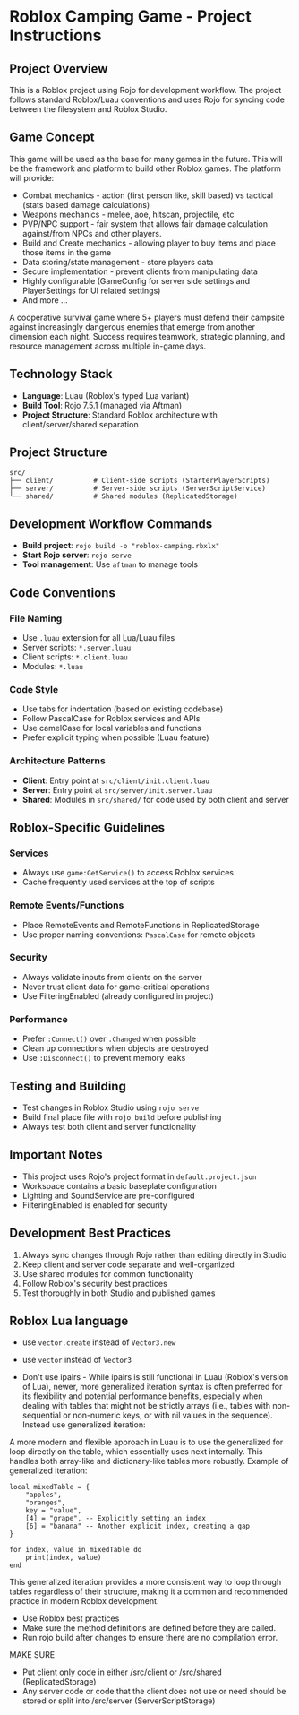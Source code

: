 # Roblox Camping Game - Project Instructions

## Project Overview
This is a Roblox project using Rojo for development workflow. The project follows standard Roblox/Luau conventions and uses Rojo for syncing code between the filesystem and Roblox Studio.

## Game Concept
This game will be used as the base for many games in the future. This will be the framework and platform to build other Roblox games. The platform will provide:
- Combat mechanics - action (first person like, skill based) vs tactical (stats based damage calculations)
- Weapons mechanics - melee, aoe, hitscan, projectile, etc
- PVP/NPC support - fair system that allows fair damage calculation against/from NPCs and other players.
- Build and Create mechanics - allowing player to buy items and place those items in the game
- Data storing/state management - store players data
- Secure implementation - prevent clients from manipulating data
- Highly configurable (GameConfig for server side settings and PlayerSettings for UI related settings)
- And more ...

A cooperative survival game where 5+ players must defend their campsite against increasingly dangerous enemies that emerge from another dimension each night. Success requires teamwork, strategic planning, and resource management across multiple in-game days.

## Technology Stack
- **Language**: Luau (Roblox's typed Lua variant)
- **Build Tool**: Rojo 7.5.1 (managed via Aftman)
- **Project Structure**: Standard Roblox architecture with client/server/shared separation

## Project Structure
```
src/
├── client/          # Client-side scripts (StarterPlayerScripts)
├── server/          # Server-side scripts (ServerScriptService)
└── shared/          # Shared modules (ReplicatedStorage)
```

## Development Workflow Commands
- **Build project**: `rojo build -o "roblox-camping.rbxlx"`
- **Start Rojo server**: `rojo serve`
- **Tool management**: Use `aftman` to manage tools

## Code Conventions

### File Naming
- Use `.luau` extension for all Lua/Luau files
- Server scripts: `*.server.luau`
- Client scripts: `*.client.luau`
- Modules: `*.luau`

### Code Style
- Use tabs for indentation (based on existing codebase)
- Follow PascalCase for Roblox services and APIs
- Use camelCase for local variables and functions
- Prefer explicit typing when possible (Luau feature)

### Architecture Patterns
- **Client**: Entry point at `src/client/init.client.luau`
- **Server**: Entry point at `src/server/init.server.luau`
- **Shared**: Modules in `src/shared/` for code used by both client and server

## Roblox-Specific Guidelines

### Services
- Always use `game:GetService()` to access Roblox services
- Cache frequently used services at the top of scripts

### Remote Events/Functions
- Place RemoteEvents and RemoteFunctions in ReplicatedStorage
- Use proper naming conventions: `PascalCase` for remote objects

### Security
- Always validate inputs from clients on the server
- Never trust client data for game-critical operations
- Use FilteringEnabled (already configured in project)

### Performance
- Prefer `:Connect()` over `.Changed` when possible
- Clean up connections when objects are destroyed
- Use `:Disconnect()` to prevent memory leaks

## Testing and Building
- Test changes in Roblox Studio using `rojo serve`
- Build final place file with `rojo build` before publishing
- Always test both client and server functionality

## Important Notes
- This project uses Rojo's project format in `default.project.json`
- Workspace contains a basic baseplate configuration
- Lighting and SoundService are pre-configured
- FilteringEnabled is enabled for security

## Development Best Practices
1. Always sync changes through Rojo rather than editing directly in Studio
2. Keep client and server code separate and well-organized
3. Use shared modules for common functionality
4. Follow Roblox's security best practices
5. Test thoroughly in both Studio and published games

## Roblox Lua language

- use `vector.create` instead of `Vector3.new`
- use `vector` instead of `Vector3`


- Don't use ipairs - While ipairs is still functional in Luau (Roblox's version of Lua), newer, more generalized iteration syntax is often preferred for its flexibility and potential performance benefits, especially when dealing with tables that might not be strictly arrays (i.e., tables with non-sequential or non-numeric keys, or with nil values in the sequence). Instead use generalized iteration:

A more modern and flexible approach in Luau is to use the generalized for loop directly on the table, which essentially uses next internally. This handles both array-like and dictionary-like tables more robustly. Example of generalized iteration:
```
local mixedTable = {
    "apples",
    "oranges",
    key = "value",
    [4] = "grape", -- Explicitly setting an index
    [6] = "banana" -- Another explicit index, creating a gap
}

for index, value in mixedTable do
    print(index, value)
end
```
This generalized iteration provides a more consistent way to loop through tables regardless of their structure, making it a common and recommended practice in modern Roblox development.

- Use Roblox best practices
- Make sure the method definitions are defined before they are called.
- Run rojo build after changes to ensure there are no compilation error.

MAKE SURE
- Put client only code in either /src/client or /src/shared (ReplicatedStorage)
- Any server code or code that the client does not use or need should be stored or split into /src/server (ServerScriptStorage)